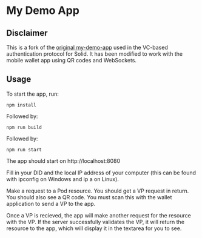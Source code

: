# My Demo App

## Disclaimer

This is a fork of the [original my-demo-app](https://github.com/ben3101/CommunitySolidServer) used in the VC-based authentication protocol for Solid. It has been modified to work with the mobile wallet app using QR codes and WebSockets.

## Usage

To start the app, run:

`npm install`

Followed by:

`npm run build`

Followed by:

`npm run start`

The app should start on http://localhost:8080

Fill in your DID and the local IP address of your computer (this can be found with ipconfig on Windows and ip a on Linux).

Make a request to a Pod resource. You should get a VP request in return. You should also see a QR code. You must scan this with the wallet application to send a VP to the app.

Once a VP is recieved, the app will make another request for the resource with the VP. If the server successfully validates the VP, it will return the resource to the app, which will display it in the textarea for you to see.
